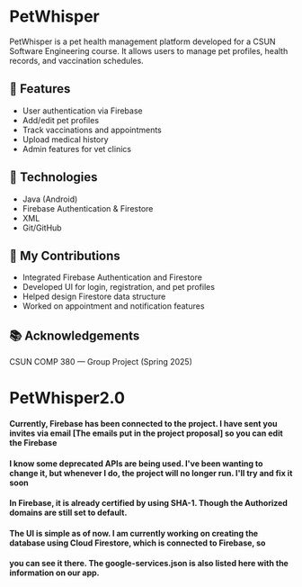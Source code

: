 # PetWhisper

PetWhisper is a pet health management platform developed for a CSUN 
Software Engineering course. It allows users to manage pet profiles, 
health records, and vaccination schedules.

## 🚀 Features
- User authentication via Firebase
- Add/edit pet profiles
- Track vaccinations and appointments
- Upload medical history
- Admin features for vet clinics

## 🔧 Technologies
- Java (Android)
- Firebase Authentication & Firestore
- XML
- Git/GitHub

## 👤 My Contributions
- Integrated Firebase Authentication and Firestore
- Developed UI for login, registration, and pet profiles
- Helped design Firestore data structure
- Worked on appointment and notification features

## 📚 Acknowledgements
CSUN COMP 380 — Group Project (Spring 2025)
# PetWhisper2.0
#### Currently, Firebase has been connected to the project. I have sent you invites via email [The emails put in the project proposal] so you can edit the Firebase
#### I know some deprecated APIs are being used. I've been wanting to change it, but whenever I do, the project will no longer run. I'll try and fix it soon
#### In Firebase, it is already certified by using SHA-1. Though the Authorized domains are still set to default.
#### The UI is simple as of now. I am currently working on creating the database using Cloud Firestore, which is connected to Firebase, so 
#### you can see it there. The google-services.json is also listed here with the information on our app.

